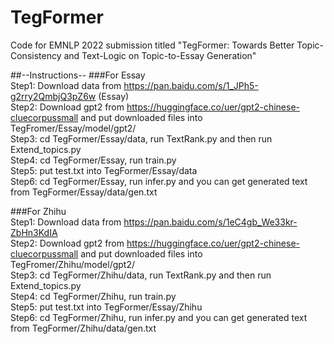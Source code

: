 # TegFormer
Code for EMNLP 2022 submission titled "TegFormer: Towards Better Topic-Consistency and Text-Logic on Topic-to-Essay Generation"

##--Instructions--
###For Essay  
Step1: Download data from https://pan.baidu.com/s/1_JPh5-g2rry2QmbjQ3pZ6w (Essay)  
Step2: Download gpt2 from https://huggingface.co/uer/gpt2-chinese-cluecorpussmall and put downloaded files into TegFromer/Essay/model/gpt2/   
Step3: cd TegFormer/Essay/data,   run TextRank.py and  then run Extend_topics.py  
Step4: cd TegFormer/Essay, run train.py  
Step5: put test.txt  into TegFormer/Essay/data   
Step6: cd TegFormer/Essay, run infer.py  and you can get generated text from TegFormer/Essay/data/gen.txt  


###For Zhihu  
Step1: Download data from https://pan.baidu.com/s/1eC4gb_We33kr-ZbHn3KdIA   
Step2: Download gpt2 from https://huggingface.co/uer/gpt2-chinese-cluecorpussmall and put downloaded files into TegFromer/Zhihu/model/gpt2/  
Step3: cd TegFormer/Zhihu/data,   run TextRank.py and  then run Extend_topics.py  
Step4: cd TegFormer/Zhihu, run train.py  
Step5: put test.txt  into TegFormer/Essay/Zhihu  
Step6: cd TegFormer/Zhihu, run infer.py  and you can get generated text from TegFormer/Zhihu/data/gen.txt  

